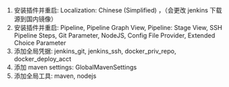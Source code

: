 1. 安装插件并重启: Localization: Chinese (Simplified) ，（会更改 jenkins 下载源到国内镜像）
2. 安装插件并重启: Pipeline, Pipeline Graph View, Pipeline: Stage View, SSH Pipeline Steps, Git Parameter, NodeJS, Config File Provider, Extended Choice Parameter
3. 添加全局凭据: jenkins_git, jenkins_ssh, docker_priv_repo, docker_deploy_acct
4. 添加 maven settings: GlobalMavenSettings
5. 添加全局工具: maven, nodejs
